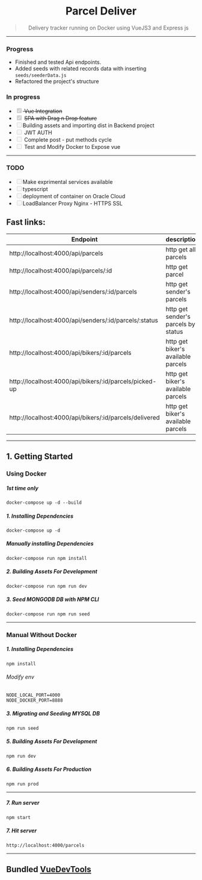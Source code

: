 <h1 align="center">
Parcel Deliver
</h1>

<div align="center">

> Delivery tracker running on Docker using VueJS3 and Express js

</div>

---

### Progress

- Finished and tested Api endpoints.
- Added seeds with related records data with inserting `seeds/seederData.js`
- Refactored the project's structure

### In progress

<ul>

  <li> <input type="checkbox" disabled  checked /><del>  Vue Integration </del></li>
  <li> <input type="checkbox" disabled  checked /> <del>SPA with Drag n Drop feature</del></li>
  <li> <input type="checkbox" disabled />Building assets and importing dist in Backend project</li>
  <li> <input type="checkbox" disabled /> JWT AUTH</li>
  <li> <input type="checkbox" disabled /> Complete post - put methods cycle </li>
  <li> <input type="checkbox" disabled /> Test and Modify Docker to Expose vue  </li>

</ul>

---

### TODO

<ul>
  <li> <input type="checkbox" disabled />Make exprimental services available</li>
  <li> <input type="checkbox" disabled />typescript </li>
  <li> <input type="checkbox" disabled />deployment of container on Oracle Cloud </li>
  <li> <input type="checkbox" disabled />LoadBalancer Proxy Nginx - HTTPS SSL </li>
</ul>

## Fast links:

| Endpoint                                               | description                         |
| ------------------------------------------------------ | ----------------------------------- |
| http://localhost:4000/api/parcels                      | http get all parcels                |
| http://localhost:4000/api/parcels/:id                  | http get parcel                     |
| http://localhost:4000/api/senders/:id/parcels          | http get sender's parcels           |
| http://localhost:4000/api/senders/:id/parcels/:status  | http get sender's parcels by status |
| http://localhost:4000/api/bikers/:id/parcels           | http get biker's available parcels  |
| http://localhost:4000/api/bikers/:id/parcels/picked-up | http get biker's available parcels  |
| http://localhost:4000/api/bikers/:id/parcels/delivered | http get biker's available parcels  |

---

## 1. Getting Started

### Using Docker

##### 1st time only

```
docker-compose up -d --build
```

##### 1. Installing Dependencies

```
docker-compose up -d
```

##### Manually installing Dependencies

```
docker-compose run npm install
```

##### 2. Building Assets For Development

```
docker-compose run npm run dev
```

##### 3. Seed MONGODB DB with NPM CLI

```
docker-compose run npm run seed
```

---

### Manual Without Docker

##### 1. Installing Dependencies

```
npm install
```

###### Modify env

```
NODE_LOCAL_PORT=4000
NODE_DOCKER_PORT=8888
```

##### 3. Migrating and Seeding MYSQL DB

```
npm run seed
```

##### 5. Building Assets For Development

```
npm run dev
```

##### 6. Building Assets For Production

```
npm run prod
```

---

##### 7. Run server

```
npm start
```

##### 7. Hit server

```
http://localhost:4000/parcels
```

---

## Bundled [VueDevTools](https://chrome.google.com/webstore/detail/vuejs-devtools/nhdogjmejiglipccpnnnanhbledajbpd)
